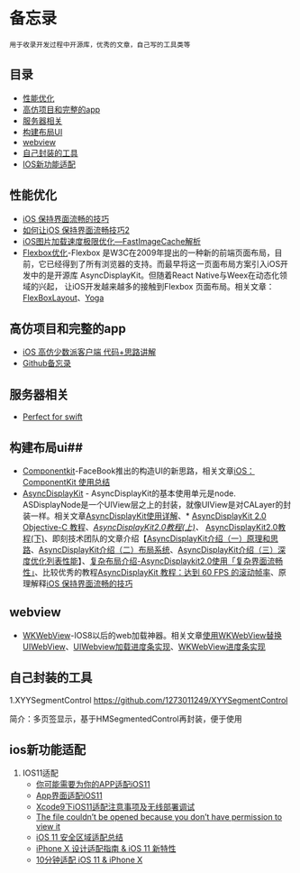 ﻿# 备忘录
    用于收录开发过程中开源库，优秀的文章，自己写的工具类等
## 目录 ##

- [性能优化](#性能优化)
- [高仿项目和完整的app](#高仿项目和完整的app)
- [服务器相关](#服务器相关)
- [构建布局UI](#构建布局ui)
- [webview](#webview)
- [自己封装的工具](#自己封装的工具)
- [IOS新功能适配](#ios新功能适配)

## 性能优化 ##
 - [iOS 保持界面流畅的技巧][1]
 - [如何让iOS 保持界面流畅技巧2][2]
 - [iOS图片加载速度极限优化—FastImageCache解析][3]
 - [Flexbox优化][4]-Flexbox     是W3C在2009年提出的一种新的前端页面布局，目前，它已经得到了所有浏览器的支持。而最早将这一页面布局方案引入iOS开发中的是开源库 AsyncDisplayKit。但随着React Native与Weex在动态化领域的兴起， 让iOS开发越来越多的接触到Flexbox 页面布局。相关文章：[FlexBoxLayout][5]、[Yoga][6]

## 高仿项目和完整的app ##

- [iOS 高仿少数派客户端 代码+思路讲解][7]
- [Github备忘录][8]

## 服务器相关 ##

- [Perfect for swift][9]

## 构建布局ui##

 - [Componentkit][10]-FaceBook推出的构造UI的新思路，相关文章[iOS：ComponentKit 使用总结][11]
 - [AsyncDisplayKit][12] - AsyncDisplayKit的基本使用单元是node. ASDisplayNode是一个UIView层之上的封装，就像UIView是对CALayer的封装一样。相关文章[AsyncDisplayKit使用详解][13]、* [AsyncDisplayKit 2.0 Objective-C 教程][14]、*[AsyncDisplayKit2.0教程(上)][15]、* [AsyncDisplayKit2.0教程(下)][16]、即刻技术团队的文章介绍【[AsyncDisplayKit介绍（一）原理和思路][17]、[AsyncDisplayKit介绍（二）布局系统][18]、[AsyncDisplayKit介绍（三）深度优化列表性能][19]】、[复杂布局介绍-AsyncDisplaykit2.0使用「复杂界面流畅性」][20]、比较优秀的教程[AsyncDisplayKit 教程：达到 60 FPS 的滚动帧率][21]、原理解释[iOS 保持界面流畅的技巧][1]

## webview ##

 - [WKWebView][22]-IOS8以后的web加载神器。相关文章[使用WKWebView替换UIWebView][23]、[UIWebview加载进度条实现][24]、[WKWebView进度条实现][25]

## 自己封装的工具 ##

1.XYYSegmentControl https://github.com/1273011249/XYYSegmentControl

简介：多页签显示，基于HMSegmentedControl再封装，便于使用

## ios新功能适配 ##

 1. IOS11适配
    - [你可能需要为你的APP适配iOS11][26]
    - [App界面适配iOS11][27]
    - [Xcode9下iOS11适配注意事项及无线部署调试][28]
    - [The file couldn’t be opened because you don’t have permission to view it][29]  
    - [iOS 11 安全区域适配总结][30]
    - [iPhone X 设计适配指南 & iOS 11 新特性][31]
    - [10分钟适配 iOS 11 & iPhone X][32]


  [1]: https://blog.ibireme.com/2015/11/12/smooth_user_interfaces_for_ios/
  [2]: http://www.cnblogs.com/ioriwellings/p/5011993.html
  [3]: http://blog.cnbang.net/tech/2578/
  [4]: http://www.cocoachina.com/ios/20170314/18878.html
  [5]: https://github.com/LPD-iOS/FlexBoxLayout
  [6]: https://github.com/facebook/yoga
  [7]: http://www.jianshu.com/p/1265eea814c6
  [8]: http://www.jianshu.com/p/5c16f21a74de
  [9]: https://github.com/PerfectlySoft/Perfect
  [10]: https://github.com/facebook/componentkit
  [11]: https://segmentfault.com/a/1190000002706612
  [12]: https://github.com/facebookarchive/AsyncDisplayKit
  [13]: http://www.jianshu.com/p/a6105e22d394
  [14]: http://blog.csdn.net/kmyhy/article/details/55656939
  [15]: http://blog.csdn.net/kmyhy/article/details/54632659
  [16]: http://blog.csdn.net/kmyhy/article/details/54846322
  [17]: https://zhuanlan.zhihu.com/p/25371361
  [18]: https://zhuanlan.zhihu.com/p/26283742
  [19]: https://zhuanlan.zhihu.com/p/29537687
  [20]: http://www.jianshu.com/p/afc69cd9e824
  [21]: http://www.cocoachina.com/swift/20141124/10298.html
  [22]: https://github.com/XFIOSXiaoFeng/WKWebView
  [23]: http://www.jianshu.com/p/6ba2507445e4
  [24]: http://www.cnblogs.com/yajunLi/p/6292507.html
  [25]: http://www.jianshu.com/p/b32b9fb6cb0a
  [26]: http://www.jianshu.com/p/370d82ba3939
  [27]: http://www.jianshu.com/p/352f101d6df1
  [28]: http://shizhifang886.blog.163.com/blog/static/30585110201482912125657/
  [29]: http://shizhifang886.blog.163.com/blog/static/30585110201482912125657/
  [30]: http://www.jianshu.com/p/efbc8619d56b
  [31]: https://mp.weixin.qq.com/s/7kM8Qiha7np6_QWfduxD-A
  [32]: http://www.cocoachina.com/ios/20170925/20642.html